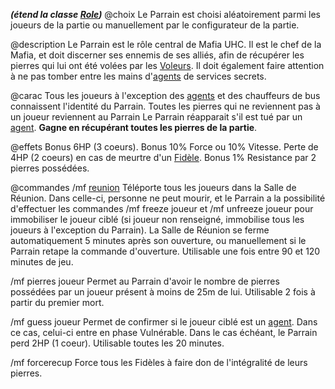***(étend la classe [Role](obsidian_wiki/Roles/abstract_role.md))***
@choix
Le Parrain est choisi aléatoirement parmi les joueurs de la partie ou manuellement par le configurateur de la partie.

@description
Le Parrain est le rôle central de Mafia UHC. Il est le chef de la Mafia, et doit discerner ses ennemis de ses alliés, afin de récupérer les pierres qui lui ont été volées par les [Voleurs](obsidian_wiki/Roles/voleurs/le_voleur.md). Il doit également faire attention à ne pas tomber entre les mains d'[agents](obsidian_wiki/Roles/solitaires_ambigus/l_agent.md) de services secrets.

@carac
Tous les joueurs à l'exception des [agents](obsidian_wiki/Roles/solitaires_ambigus/l_agent.md) et des chauffeurs de bus connaissent l'identité du Parrain.
Toutes les pierres qui ne reviennent pas à un joueur reviennent au Parrain
Le Parrain réapparait s'il est tué par un [agent](obsidian_wiki/Roles/solitaires_ambigus/l_agent.md).
**Gagne en récupérant toutes les pierres de la partie**.

@effets
Bonus 6HP (3 coeurs).
Bonus 10% Force ou 10% Vitesse.
Perte de 4HP (2 coeurs) en cas de meurtre d'un [Fidèle](obsidian_wiki/Roles/mafia/le_fidele).
Bonus 1% Resistance par 2 pierres possédées.

@commandes
/mf [reunion](obsidian_wiki/Evenements/reunion.md)
Téléporte tous les joueurs dans la Salle de Réunion. Dans celle-ci, personne ne peut mourir, et le Parrain a la possibilité d'effectuer les commandes /mf freeze joueur et /mf unfreeze joueur pour immobiliser le joueur ciblé (si joueur non renseigné, immobilise tous les joueurs à l'exception du Parrain). La Salle de Réunion se ferme automatiquement 5 minutes après son ouverture, ou manuellement si le Parrain retape la commande d'ouverture.
Utilisable une fois entre 90 et 120 minutes de jeu.

/mf pierres joueur
Permet au Parrain d'avoir le nombre de pierres possédées par un joueur présent à moins de 25m de lui.
Utilisable 2 fois à partir du premier mort.

/mf guess joueur
Permet de confirmer si le joueur ciblé est un [agent](obsidian_wiki/Roles/solitaires_ambigus/l_agent.md). Dans ce cas, celui-ci entre en phase Vulnérable. Dans le cas échéant, le Parrain perd 2HP (1 coeur).
Utilisable toutes les 20 minutes.

/mf forcerecup
Force tous les Fidèles à faire don de l'intégralité de leurs pierres.